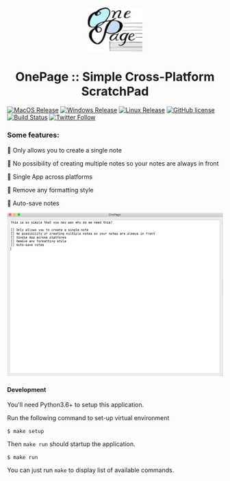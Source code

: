 <p align="center">
  <img src="https://github.com/namuan/one-page/raw/master/resources/images/app-logo.png" width="128px"/>
</p>
<h1 align="center">OnePage :: Simple Cross-Platform ScratchPad</h1>  

[![MacOS Release](https://img.shields.io/github/v/release/namuan/one-page-releases?label=macos)](https://github.com/namuan/one-page-releases/releases/latest) [![Windows Release](https://img.shields.io/github/v/release/namuan/one-page-releases?label=windows)](https://github.com/namuan/one-page-releases/releases/latest) [![Linux Release](https://img.shields.io/github/v/release/namuan/one-page?label=Linux)](https://github.com/namuan/one-page/releases/latest) [![GitHub license](https://img.shields.io/github/license/namuan/one-page.svg)](https://github.com/namuan/one-page/blob/master/LICENSE) [![Build Status](https://travis-ci.com/namuan/one-page.svg?branch=master)](https://travis-ci.org/namuan/one-page) [![Twitter Follow](https://img.shields.io/twitter/follow/deskriders_twt.svg?style=social&label=Follow)](https://twitter.com/deskriders_twt)
   
### Some features:

🚀 Only allows you to create a single note

🚀 No possibility of creating multiple notes so your notes are always in front

🚀 Single App across platforms

🚀 Remove any formatting style

🚀 Auto-save notes

![OnePage](docs/images/one-page-screen.png)

#### Development

You'll need Python3.6+ to setup this application.

Run the following command to set-up virtual environment

```  
$ make setup 
```  
  
Then `make run` should startup the application.  
  
```  
$ make run  
```

You can just run `make` to display list of available commands.
